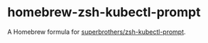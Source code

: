 # homebrew-zsh-kubectl-prompt

A Homebrew formula for [superbrothers/zsh-kubectl-prompt](https://github.com/superbrothers/zsh-kubectl-prompt).
